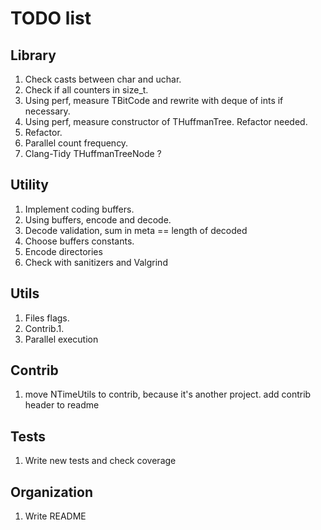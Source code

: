 # TODO list

## Library
1. Check casts between char and uchar.
4. Check if all counters in size_t.
5. Using perf, measure TBitCode and rewrite with deque of ints if necessary.
6. Using perf, measure constructor of THuffmanTree. Refactor needed.
7. Refactor.
8. Parallel count frequency.
9. Clang-Tidy THuffmanTreeNode ?

## Utility
1. Implement coding buffers.
2. Using buffers, encode and decode.
3. Decode validation, sum in meta == length of decoded
3. Choose buffers constants.
4. Encode directories
5. Check with sanitizers and Valgrind

## Utils
1. Files flags.
2. Contrib.1.
3. Parallel execution

## Contrib
1. move NTimeUtils to contrib, because it's another project. add contrib header to readme

## Tests
1. Write new tests and check coverage

## Organization
1. Write README

